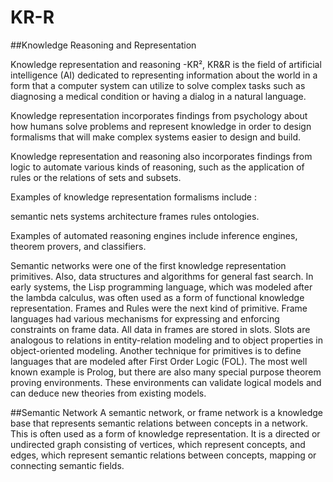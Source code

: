# KR-R
##Knowledge Reasoning and Representation

Knowledge representation and reasoning -KR², KR&R is the field of artificial intelligence (AI) dedicated to representing information about the world in a form that a computer system can utilize to solve complex tasks such as diagnosing a medical condition or having a dialog in a natural language. 

Knowledge representation incorporates findings from psychology about how humans solve problems and represent knowledge in order to design formalisms that will make complex systems easier to design and build.

Knowledge representation and reasoning also incorporates findings from logic to automate various kinds of reasoning, such as the application of rules or the relations of sets and subsets.

Examples of knowledge representation formalisms include :

   semantic nets
   systems architecture
   frames
   rules
   ontologies.

Examples of automated reasoning engines include inference engines, theorem provers, and classifiers.

Semantic networks were one of the first knowledge representation primitives. 
Also, data structures and algorithms for general fast search. 
In early systems, the Lisp programming language, which was modeled after the lambda calculus, was often used as a form of functional knowledge representation.
Frames and Rules were the next kind of primitive. Frame languages had various mechanisms for expressing and enforcing constraints on frame data. All data in frames are stored in slots. Slots are analogous to relations in entity-relation modeling and to object properties in object-oriented modeling. 
Another technique for primitives is to define languages that are modeled after First Order Logic (FOL). The most well known example is Prolog, but there are also many special purpose theorem proving environments. These environments can validate logical models and can deduce new theories from existing models. 

##Semantic Network
A semantic network, or frame network is a knowledge base that represents semantic relations between concepts in a network. 
This is often used as a form of knowledge representation.
It is a directed or undirected graph consisting of vertices, which represent concepts, and edges, which represent semantic relations between concepts, mapping or connecting semantic fields.
